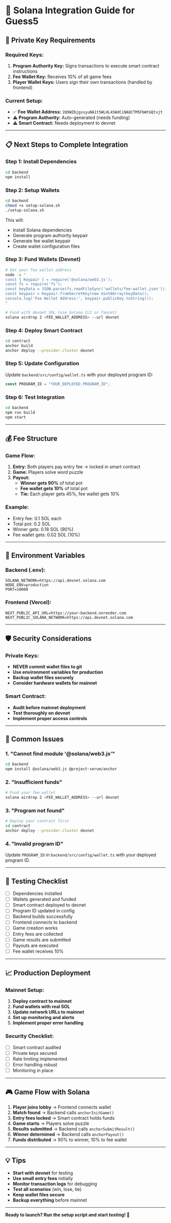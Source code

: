 # 🚀 Solana Integration Guide for Guess5

## **🔑 Private Key Requirements**

### **Required Keys:**
1. **Program Authority Key:** Signs transactions to execute smart contract instructions
2. **Fee Wallet Key:** Receives 10% of all game fees
3. **Player Wallet Keys:** Users sign their own transactions (handled by frontend)

### **Current Setup:**
- ✅ **Fee Wallet Address:** `2Q9WZbjgssyuNA1t5WLHL4SWdCiNAQCTM5FbWtGQtvjt`
- ⚠️ **Program Authority:** Auto-generated (needs funding)
- ⚠️ **Smart Contract:** Needs deployment to devnet

---

## **📋 Next Steps to Complete Integration**

### **Step 1: Install Dependencies**
```bash
cd backend
npm install
```

### **Step 2: Setup Wallets**
```bash
cd backend
chmod +x setup-solana.sh
./setup-solana.sh
```

This will:
- Install Solana dependencies
- Generate program authority keypair
- Generate fee wallet keypair
- Create wallet configuration files

### **Step 3: Fund Wallets (Devnet)**
```bash
# Get your fee wallet address
node -e "
const { Keypair } = require('@solana/web3.js');
const fs = require('fs');
const keyData = JSON.parse(fs.readFileSync('wallets/fee-wallet.json'));
const keypair = Keypair.fromSecretKey(new Uint8Array(keyData));
console.log('Fee Wallet Address:', keypair.publicKey.toString());
"

# Fund with devnet SOL (use Solana CLI or faucet)
solana airdrop 2 <FEE_WALLET_ADDRESS> --url devnet
```

### **Step 4: Deploy Smart Contract**
```bash
cd contract
anchor build
anchor deploy --provider.cluster devnet
```

### **Step 5: Update Configuration**
Update `backend/src/config/wallet.ts` with your deployed program ID:
```typescript
const PROGRAM_ID = "YOUR_DEPLOYED_PROGRAM_ID";
```

### **Step 6: Test Integration**
```bash
cd backend
npm run build
npm start
```

---

## **💰 Fee Structure**

### **Game Flow:**
1. **Entry:** Both players pay entry fee → locked in smart contract
2. **Game:** Players solve word puzzle
3. **Payout:** 
   - **Winner gets 90%** of total pot
   - **Fee wallet gets 10%** of total pot
   - **Tie:** Each player gets 45%, fee wallet gets 10%

### **Example:**
- Entry fee: 0.1 SOL each
- Total pot: 0.2 SOL
- Winner gets: 0.18 SOL (90%)
- Fee wallet gets: 0.02 SOL (10%)

---

## **🔧 Environment Variables**

### **Backend (.env):**
```env
SOLANA_NETWORK=https://api.devnet.solana.com
NODE_ENV=production
PORT=10000
```

### **Frontend (Vercel):**
```env
NEXT_PUBLIC_API_URL=https://your-backend.onrender.com
NEXT_PUBLIC_SOLANA_NETWORK=https://api.devnet.solana.com
```

---

## **🛡️ Security Considerations**

### **Private Keys:**
- **NEVER commit wallet files to git**
- **Use environment variables for production**
- **Backup wallet files securely**
- **Consider hardware wallets for mainnet**

### **Smart Contract:**
- **Audit before mainnet deployment**
- **Test thoroughly on devnet**
- **Implement proper access controls**

---

## **🚨 Common Issues**

### **1. "Cannot find module '@solana/web3.js'"**
```bash
cd backend
npm install @solana/web3.js @project-serum/anchor
```

### **2. "Insufficient funds"**
```bash
# Fund your fee wallet
solana airdrop 2 <FEE_WALLET_ADDRESS> --url devnet
```

### **3. "Program not found"**
```bash
# Deploy your contract first
cd contract
anchor deploy --provider.cluster devnet
```

### **4. "Invalid program ID"**
Update `PROGRAM_ID` in `backend/src/config/wallet.ts` with your deployed program ID.

---

## **🎯 Testing Checklist**

- [ ] Dependencies installed
- [ ] Wallets generated and funded
- [ ] Smart contract deployed to devnet
- [ ] Program ID updated in config
- [ ] Backend builds successfully
- [ ] Frontend connects to backend
- [ ] Game creation works
- [ ] Entry fees are collected
- [ ] Game results are submitted
- [ ] Payouts are executed
- [ ] Fee wallet receives 10%

---

## **📈 Production Deployment**

### **Mainnet Setup:**
1. **Deploy contract to mainnet**
2. **Fund wallets with real SOL**
3. **Update network URLs to mainnet**
4. **Set up monitoring and alerts**
5. **Implement proper error handling**

### **Security Checklist:**
- [ ] Smart contract audited
- [ ] Private keys secured
- [ ] Rate limiting implemented
- [ ] Error handling robust
- [ ] Monitoring in place

---

## **🎮 Game Flow with Solana**

1. **Player joins lobby** → Frontend connects wallet
2. **Match found** → Backend calls `anchorInitGame()`
3. **Entry fees locked** → Smart contract holds funds
4. **Game starts** → Players solve puzzle
5. **Results submitted** → Backend calls `anchorSubmitResult()`
6. **Winner determined** → Backend calls `anchorPayout()`
7. **Funds distributed** → 90% to winner, 10% to fee wallet

---

## **💡 Tips**

- **Start with devnet** for testing
- **Use small entry fees** initially
- **Monitor transaction logs** for debugging
- **Test all scenarios** (win, lose, tie)
- **Keep wallet files secure**
- **Backup everything** before mainnet

---

**Ready to launch? Run the setup script and start testing! 🚀** 
